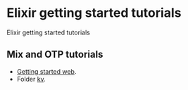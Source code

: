 # Elixir getting started tutorials

Elixir getting started tutorials

## Mix and OTP tutorials

* [Getting started web](https://elixir-lang.org/getting-started/mix-otp/introduction-to-mix.html).
* Folder [kv](kv).
